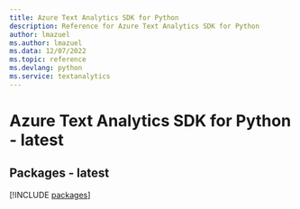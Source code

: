 ```yaml
---
title: Azure Text Analytics SDK for Python
description: Reference for Azure Text Analytics SDK for Python
author: lmazuel
ms.author: lmazuel
ms.data: 12/07/2022
ms.topic: reference
ms.devlang: python
ms.service: textanalytics
---
```

# Azure Text Analytics SDK for Python - latest
## Packages - latest
[!INCLUDE [packages](text-analytics-index.md)]